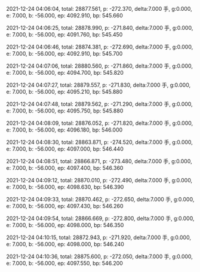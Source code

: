 2021-12-24 04:06:04, total: 28877.561, p: -272.370, delta:7.000 手, g:0.000, e: 7.000, b: -56.000, ep: 4092.910, bp: 545.660

2021-12-24 04:06:25, total: 28878.990, p: -271.840, delta:7.000 手, g:0.000, e: 7.000, b: -56.000, ep: 4091.760, bp: 545.450

2021-12-24 04:06:46, total: 28874.381, p: -272.690, delta:7.000 手, g:0.000, e: 7.000, b: -56.000, ep: 4092.910, bp: 545.700

2021-12-24 04:07:06, total: 28880.560, p: -271.860, delta:7.000 手, g:0.000, e: 7.000, b: -56.000, ep: 4094.700, bp: 545.820

2021-12-24 04:07:27, total: 28879.557, p: -271.830, delta:7.000 手, g:0.000, e: 7.000, b: -56.000, ep: 4095.210, bp: 545.880

2021-12-24 04:07:48, total: 28879.562, p: -271.290, delta:7.000 手, g:0.000, e: 7.000, b: -56.000, ep: 4095.750, bp: 545.880

2021-12-24 04:08:09, total: 28876.052, p: -271.820, delta:7.000 手, g:0.000, e: 7.000, b: -56.000, ep: 4096.180, bp: 546.000

2021-12-24 04:08:30, total: 28863.871, p: -274.520, delta:7.000 手, g:0.000, e: 7.000, b: -56.000, ep: 4097.000, bp: 546.440

2021-12-24 04:08:51, total: 28866.871, p: -273.480, delta:7.000 手, g:0.000, e: 7.000, b: -56.000, ep: 4097.400, bp: 546.360

2021-12-24 04:09:12, total: 28870.010, p: -272.490, delta:7.000 手, g:0.000, e: 7.000, b: -56.000, ep: 4098.630, bp: 546.390

2021-12-24 04:09:33, total: 28870.462, p: -272.650, delta:7.000 手, g:0.000, e: 7.000, b: -56.000, ep: 4097.430, bp: 546.260

2021-12-24 04:09:54, total: 28866.669, p: -272.800, delta:7.000 手, g:0.000, e: 7.000, b: -56.000, ep: 4098.000, bp: 546.350

2021-12-24 04:10:15, total: 28872.943, p: -271.920, delta:7.000 手, g:0.000, e: 7.000, b: -56.000, ep: 4098.000, bp: 546.240

2021-12-24 04:10:36, total: 28875.600, p: -272.050, delta:7.000 手, g:0.000, e: 7.000, b: -56.000, ep: 4097.550, bp: 546.200

2021-12-24 04:10:57, total: 28882.214, p: -271.230, delta:7.000 手, g:0.000, e: 7.000, b: -56.000, ep: 4097.010, bp: 546.030

2021-12-24 04:11:18, total: 28875.868, p: -271.840, delta:7.000 手, g:0.000, e: 7.000, b: -56.000, ep: 4096.720, bp: 546.070

2021-12-24 04:11:38, total: 28878.209, p: -271.570, delta:7.000 手, g:0.000, e: 7.000, b: -56.000, ep: 4096.990, bp: 546.070